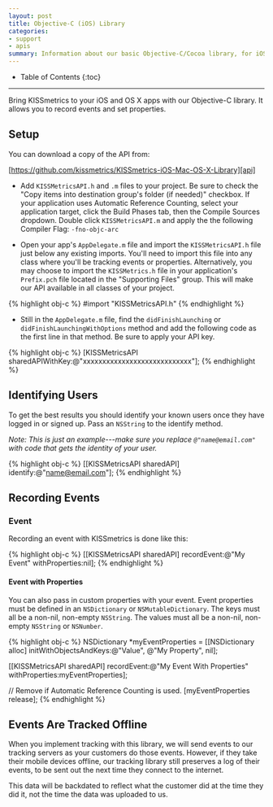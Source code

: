 ```yaml
---
layout: post
title: Objective-C (iOS) Library
categories:
- support
- apis
summary: Information about our basic Objective-C/Cocoa library, for iOS and OS X apps.
---
```

* Table of Contents
{:toc}
* * *

Bring KISSmetrics to your iOS and OS X apps with our Objective-C library. It allows you to record events and set properties.

## Setup

You can download a copy of the API from:

[https://github.com/kissmetrics/KISSmetrics-iOS-Mac-OS-X-Library][api]

* Add `KISSMetricsAPI.h` and `.m` files to your project. Be sure to check the "Copy items into destination group's folder (if needed)" checkbox. If your application uses Automatic Reference Counting, select your application target, click the Build Phases tab, then the Compile Sources dropdown. Double click `KISSMetricsAPI.m` and apply the the following Compiler Flag: `-fno-objc-arc`

* Open your app's `AppDelegate.m` file and import the `KISSMetricsAPI.h` file just below any existing imports. You'll need to import this file into any class where you'll be tracking events or properties. Alternatively, you may choose to import the `KISSMetrics.h` file in your application's `Prefix.pch` file located in the "Supporting Files" group. This will make our API available in all classes of your project.

{% highlight obj-c %}
#import "KISSMetricsAPI.h"
{% endhighlight %}

* Still in the `AppDelegate.m` file, find the `didFinishLaunching` or `didFinishLaunchingWithOptions` method and add the following code as the first line in that method. Be sure to apply your API key.

{% highlight obj-c %}
[KISSMetricsAPI sharedAPIWithKey:@"xxxxxxxxxxxxxxxxxxxxxxxxxxxx"];
{% endhighlight %}

## Identifying Users

To get the best results you should identify your known users once they have logged in or signed up. Pass an `NSString` to the identify method.

*Note: This is just an example---make sure you replace `@"name@email.com"` with code that gets the identity of your user.*

{% highlight obj-c %}
[[KISSMetricsAPI sharedAPI] identify:@"name@email.com"];
{% endhighlight %}

## Recording Events

### Event

Recording an event with KISSmetrics is done like this:

{% highlight obj-c %}
[[KISSMetricsAPI sharedAPI] recordEvent:@"My Event" withProperties:nil];
{% endhighlight %}

#### Event with Properties

You can also pass in custom properties with your event. Event properties must be defined in an `NSDictionary` or `NSMutableDictionary`. The keys must all be a non-nil, non-empty `NSString`. The values must all be a non-nil, non-empty `NSString` or `NSNumber`.

{% highlight obj-c %}
NSDictionary *myEventProperties = [[NSDictionary alloc]
  initWithObjectsAndKeys:@"Value", @"My Property", nil];

[[KISSMetricsAPI sharedAPI] recordEvent:@"My Event With Properties"
  withProperties:myEventProperties];

// Remove if Automatic Reference Counting is used.
[myEventProperties release];
{% endhighlight %}

## Events Are Tracked Offline

When you implement tracking with this library, we will send events to our tracking servers as your customers do those events. However, if they take their mobile devices offline, our tracking library still preserves a log of their events, to be sent out the next time they connect to the internet.

This data will be backdated to reflect what the customer did at the time they did it, not the time the data was uploaded to us.

[api]: https://github.com/kissmetrics/KISSmetrics-iOS-Mac-OS-X-Library
